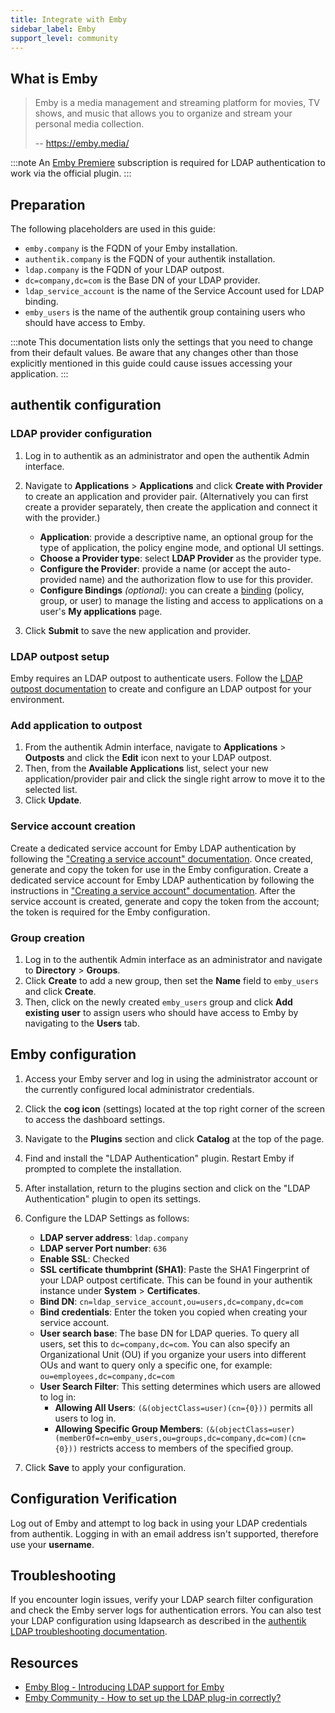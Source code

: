 ```yaml
---
title: Integrate with Emby
sidebar_label: Emby
support_level: community
---
```


## What is Emby

> Emby is a media management and streaming platform for movies, TV shows, and music that allows you to organize and stream your personal media collection.
>
> -- https://emby.media/

:::note
An [Emby Premiere](https://emby.media/premiere.html) subscription is required for LDAP authentication to work via the official plugin.
:::

## Preparation

The following placeholders are used in this guide:

- `emby.company` is the FQDN of your Emby installation.
- `authentik.company` is the FQDN of your authentik installation.
- `ldap.company` is the FQDN of your LDAP outpost.
- `dc=company,dc=com` is the Base DN of your LDAP provider.
- `ldap_service_account` is the name of the Service Account used for LDAP binding.
- `emby_users` is the name of the authentik group containing users who should have access to Emby.

:::note
This documentation lists only the settings that you need to change from their default values. Be aware that any changes other than those explicitly mentioned in this guide could cause issues accessing your application.
:::

## authentik configuration

### LDAP provider configuration

1. Log in to authentik as an administrator and open the authentik Admin interface.
2. Navigate to **Applications** > **Applications** and click **Create with Provider** to create an application and provider pair. (Alternatively you can first create a provider separately, then create the application and connect it with the provider.)
    - **Application**: provide a descriptive name, an optional group for the type of application, the policy engine mode, and optional UI settings.
    - **Choose a Provider type**: select **LDAP Provider** as the provider type.
    - **Configure the Provider**: provide a name (or accept the auto-provided name) and the authorization flow to use for this provider.
    - **Configure Bindings** _(optional)_: you can create a [binding](/docs/add-secure-apps/flows-stages/bindings/) (policy, group, or user) to manage the listing and access to applications on a user's **My applications** page.

3. Click **Submit** to save the new application and provider.

### LDAP outpost setup

Emby requires an LDAP outpost to authenticate users. Follow the [LDAP outpost documentation](/docs/add-secure-apps/outposts/) to create and configure an LDAP outpost for your environment.

### Add application to outpost

1. From the authentik Admin interface, navigate to **Applications** > **Outposts** and click the **Edit** icon next to your LDAP outpost.
2. Then, from the **Available Applications** list, select your new application/provider pair and click the single right arrow to move it to the selected list.
3. Click **Update**.

### Service account creation

Create a dedicated service account for Emby LDAP authentication by following the ["Creating a service account" documentation](/docs/sys-mgmt/service-accounts). Once created, generate and copy the token for use in the Emby configuration.
Create a dedicated service account for Emby LDAP authentication by following the instructions in ["Creating a service account" documentation](/docs/sys-mgmt/service-accounts). After the service account is created, generate and copy the token from the account; the token is required for the Emby configuration.

### Group creation

1. Log in to the authentik Admin interface as an administrator and navigate to **Directory** > **Groups**.
2. Click **Create** to add a new group, then set the **Name** field to `emby_users` and click **Create**.
3. Then, click on the newly created `emby_users` group and click **Add existing user** to assign users who should have access to Emby by navigating to the **Users** tab.

## Emby configuration

1. Access your Emby server and log in using the administrator account or the currently configured local administrator credentials.
2. Click the **cog icon** (settings) located at the top right corner of the screen to access the dashboard settings.
3. Navigate to the **Plugins** section and click **Catalog** at the top of the page.
4. Find and install the "LDAP Authentication" plugin. Restart Emby if prompted to complete the installation.
5. After installation, return to the plugins section and click on the "LDAP Authentication" plugin to open its settings.
6. Configure the LDAP Settings as follows:
    - **LDAP server address**: `ldap.company`
    - **LDAP server Port number**: `636`
    - **Enable SSL**: Checked
    - **SSL certificate thumbprint (SHA1)**: Paste the SHA1 Fingerprint of your LDAP outpost certificate. This can be found in your authentik instance under **System** > **Certificates**.
    - **Bind DN**: `cn=ldap_service_account,ou=users,dc=company,dc=com`
    - **Bind credentials**: Enter the token you copied when creating your service account.
    - **User search base**: The base DN for LDAP queries. To query all users, set this to `dc=company,dc=com`. You can also specify an Organizational Unit (OU) if you organize your users into different OUs and want to query only a specific one, for example: `ou=employees,dc=company,dc=com`
    - **User Search Filter**: This setting determines which users are allowed to log in:
        - **Allowing All Users**: `(&(objectClass=user)(cn={0}))` permits all users to log in.
        - **Allowing Specific Group Members**: `(&(objectClass=user)(memberOf=cn=emby_users,ou=groups,dc=company,dc=com)(cn={0}))` restricts access to members of the specified group.

7. Click **Save** to apply your configuration.

## Configuration Verification

Log out of Emby and attempt to log back in using your LDAP credentials from authentik. Logging in with an email address isn't supported, therefore use your **username**.

## Troubleshooting

If you encounter login issues, verify your LDAP search filter configuration and check the Emby server logs for authentication errors. You can also test your LDAP configuration using ldapsearch as described in the [authentik LDAP troubleshooting documentation](/docs/add-secure-apps/providers/ldap/generic_setup).

## Resources

- [Emby Blog - Introducing LDAP support for Emby](https://emby.media/introducing-ldap-support-for-emby.html)
- [Emby Community - How to set up the LDAP plug-in correctly?](https://emby.media/community/index.php?/topic/106525-how-to-set-up-the-ldap-plug-in-correctly/)
